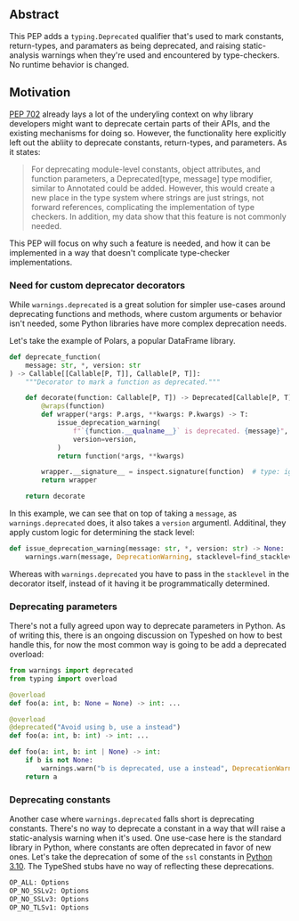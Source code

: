 ## Abstract

This PEP adds a `typing.Deprecated` qualifier that's used to mark constants, return-types, and paramaters as being deprecated, and raising static-analysis warnings when they're used and encountered by type-checkers. No runtime behavior is changed.

## Motivation

[PEP 702](https://peps.python.org/pep-0702/) already lays a lot of the underyling context on why library developers might want to deprecate certain parts of their APIs, and the existing mechanisms for doing so. However, the functionality here explicitly left out the abliity to deprecate constants, return-types, and parameters. As it states: 

> For deprecating module-level constants, object attributes, and function parameters, a Deprecated[type, message] type modifier, similar to Annotated could be added. However, this would create a new place in the type system where strings are just strings, not forward references, complicating the implementation of type checkers. In addition, my data show that this feature is not commonly needed.

This PEP will focus on why such a feature is needed, and how it can be implemented in a way that doesn't complicate type-checker implementations.

### Need for custom deprecator decorators

While `warnings.deprecated` is a great solution for simpler use-cases around deprecating functions and methods, where custom arguments or behavior isn't needed, some Python libraries have more complex deprecation needs.

Let's take the example of Polars, a popular DataFrame library.

```python
def deprecate_function(
    message: str, *, version: str
) -> Callable[[Callable[P, T]], Callable[P, T]]:
    """Decorator to mark a function as deprecated."""

    def decorate(function: Callable[P, T]) -> Deprecated[Callable[P, T]]:
        @wraps(function)
        def wrapper(*args: P.args, **kwargs: P.kwargs) -> T:
            issue_deprecation_warning(
                f"`{function.__qualname__}` is deprecated. {message}",
                version=version,
            )
            return function(*args, **kwargs)

        wrapper.__signature__ = inspect.signature(function)  # type: ignore[attr-defined]
        return wrapper

    return decorate
```

In this example, we can see that on top of taking a `message`, as `warnings.deprecated` does, it also takes a `version` argumentl. Additinal, they apply custom logic for determining the stack level:

```python
def issue_deprecation_warning(message: str, *, version: str) -> None:
    warnings.warn(message, DeprecationWarning, stacklevel=find_stacklevel())
```

Whereas with `warnings.deprecated` you have to pass in the `stacklevel` in the decorator itself, instead of it having it be programmatically determined.

### Deprecating parameters

There's not a fully agreed upon way to deprecate parameters in Python. As of writing this, there is an ongoing discussion on Typeshed on how to best handle this, for now the most common way is going to be add a deprecated overload:

```python
from warnings import deprecated
from typing import overload

@overload
def foo(a: int, b: None = None) -> int: ...

@overload
@deprecated("Avoid using b, use a instead")
def foo(a: int, b: int) -> int: ...

def foo(a: int, b: int | None) -> int:
    if b is not None:
        warnings.warn("b is deprecated, use a instead", DeprecationWarning, stacklevel=2)
    return a
```

### Deprecating constants

Another case where `warnings.deprecated` falls short is deprecating constants. There's no way to deprecate a constant in a way that will raise a static-analysis warning when it's used. One use-case here is the standard library in Python, where constants are often deprecated in favor of new ones. Let's take the deprecation of some of the `ssl` constants in [Python 3.10](https://github.com/python/cpython/commit/2875c603b2a7691b55c2046aca54831c91efda8e). The TypeShed stubs have no way of reflecting these deprecations.

```python
OP_ALL: Options
OP_NO_SSLv2: Options
OP_NO_SSLv3: Options
OP_NO_TLSv1: Options
```
